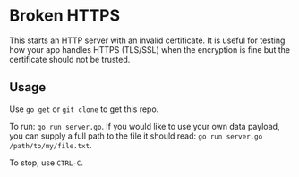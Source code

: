 # Broken HTTPS

This starts an HTTP server with an invalid certificate. It is useful for testing how your app handles HTTPS (TLS/SSL) when the encryption is fine but the certificate should not be trusted.

## Usage

Use `go get` or `git clone` to get this repo.

To run: `go run server.go`. If you would like to use your own data payload, you can supply a full path to the file it should read: `go run server.go /path/to/my/file.txt`.

To stop, use `CTRL-C`.